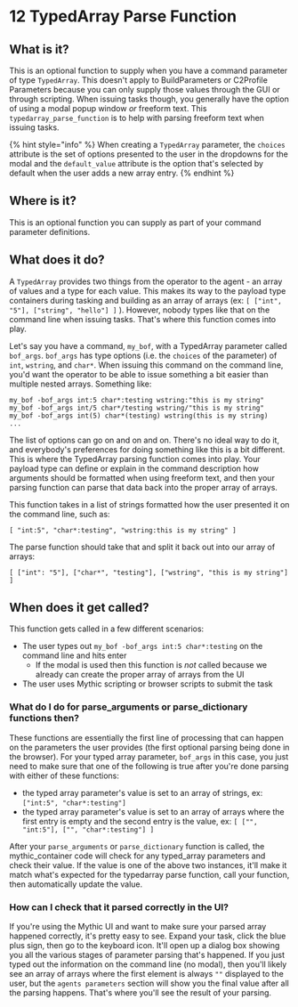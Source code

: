 # 12 TypedArray Parse Function

## What is it?

This is an optional function to supply when you have a command parameter of type `TypedArray`. This doesn't apply to BuildParameters or C2Profile Parameters because you can only supply those values through the GUI or through scripting. When issuing tasks though, you generally have the option of using a modal popup window _or_ freeform text. This `typedarray_parse_function` is to help with parsing freeform text when issuing tasks.

{% hint style="info" %}
When creating a `TypedArray` parameter, the `choices` attribute is the set of options presented to the user in the dropdowns for the modal and the `default_value` attribute is the option that's selected by default when the user adds a new array entry.
{% endhint %}

## Where is it?

This is an optional function you can supply as part of your command parameter definitions.

## What does it do?

A `TypedArray` provides two things from the operator to the agent - an array of values and a type for each value. This makes its way to the payload type containers during tasking and building as an array of arrays (ex: `[ ["int", "5"], ["string", "hello"] ]` ). However, nobody types like that on the command line when issuing tasks. That's where this function comes into play.

Let's say you have a command, `my_bof`, with a TypedArray parameter called `bof_args`. `bof_args` has type options (i.e. the `choices` of the parameter) of `int`, `wstring`, and `char*`. When issuing this command on the command line, you'd want the operator to be able to issue something a bit easier than multiple nested arrays. Something like:

```
my_bof -bof_args int:5 char*:testing wstring:"this is my string"
my_bof -bof_args int/5 char*/testing wstring/"this is my string"
my_bof -bof_args int(5) char*(testing) wstring(this is my string)
...
```

The list of options can go on and on and on. There's no ideal way to do it, and everybody's preferences for doing something like this is a bit different. This is where the TypedArray parsing function comes into play. Your payload type can define or explain in the command description how arguments should be formatted when using freeform text, and then your parsing function can parse that data back into the proper array of arrays.

This function takes in a list of strings formatted how the user presented it on the command line, such as:

```
[ "int:5", "char*:testing", "wstring:this is my string" ]
```

The parse function should take that and split it back out into our array of arrays:

```
[ ["int": "5"], ["char*", "testing"], ["wstring", "this is my string"] ]
```

## When does it get called?

This function gets called in a few different scenarios:

* The user types out `my_bof -bof_args int:5 char*:testing` on the command line and hits enter
  * If the modal is used then this function is _not_ called because we already can create the proper array of arrays from the UI
* The user uses Mythic scripting or browser scripts to submit the task

### What do I do for parse\_arguments or parse\_dictionary functions then?

These functions are essentially the first line of processing that can happen on the parameters the user provides (the first optional parsing being done in the browser). For your typed array parameter, `bof_args` in this case, you just need to make sure that one of the following is true after you're done parsing with either of these functions:

* the typed array parameter's value is set to an array of strings, ex: `["int:5", "char*:testing"]`
* the typed array parameter's value is set to an array of arrays where the first entry is empty and the second entry is the value, ex: `[ ["", "int:5"], ["", "char*:testing"] ]`

After your `parse_arguments` or `parse_dictionary` function is called, the mythic\_container code will check for any typed\_array parameters and check their value. If the value is one of the above two instances, it'll make it match what's expected for the typedarray parse function, call your function, then automatically update the value.

### How can I check that it parsed correctly in the UI?

If you're using the Mythic UI and want to make sure your parsed array happened correctly, it's pretty easy to see. Expand your task, click the blue plus sign, then go to the keyboard icon. It'll open up a dialog box showing you all the various stages of parameter parsing that's happened. If you just typed out the information on the command line (no modal), then you'll likely see an array of arrays where the first element is always `""` displayed to the user, but the `agents parameters` section will show you the final value after all the parsing happens. That's where you'll see the result of your parsing.

